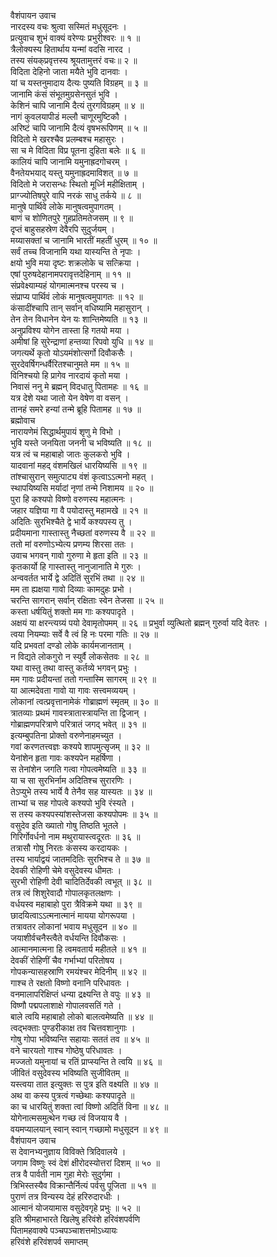 वैशंपायन उवाच  
नारदस्य वचः श्रुत्वा सस्मितं मधुसूदनः ।  
प्रत्युवाच शुभं वाक्यं वरेण्यः प्रभुरीश्वरः ॥ १ ॥  
त्रैलोक्यस्य हितार्थाय यन्मां वदसि नारद ।  
तस्य संयक्‌प्रवृत्तस्य श्रूयतामुत्तरं वचः॥ २ ॥  
विदिता देहिनो जाता मयैते भुवि दानवाः ।  
यां च यस्तनुमादाय दैत्यः पुष्यति विग्रहम् ॥ ३ ॥  
जानामि कंसं संभूतमुग्रसेनसुतं भुवि ।  
केशिनं चापि जानामि दैत्यं तुरगविग्रहम् ॥ ४ ॥  
नागं कुवलयापीडं मल्लौ चाणूरमुष्टिकौ ।  
अरिष्टं चापि जानामि दैत्यं वृषभरूपिणम् ॥ ५ ॥  
विदितो मे खरश्चैव प्रलम्बश्च महासुरः ।  
सा च मे विदिता विप्र पूतना दुहिता बलेः ॥ ६ ॥  
कालियं चापि जानामि यमुनाह्रदगोचरम् ।  
वैनतेयभयाद् यस्तु यमुनाह्रदमाविशत् ॥ ७ ॥  
विदितो मे जरासन्धः स्थितो मूर्ध्नि महीक्षिताम् ।  
प्राग्ज्योतिषपुरे वापि नरकं साधु तर्कये ॥ ८ ॥  
मानुषे पार्थिवे लोके मानुषत्वमुपागतम् ।  
बाणं च शोणितपुरे गुहप्रतिमतेजसम् ॥ ९ ॥  
दृप्तं बाहुसहस्रेण देवैरपि सुदुर्जयम् ।  
मय्यासक्तां च जानामि भारतीं महतीं धुरम् ॥ १० ॥  
सर्वं तच्च विजानामि यथा यास्यन्ति ते नृपाः ।  
क्षयो भुवि मया दृष्टः शक्रलोके च सत्क्रिया ।  
एषां पुरुषदेहानामपरावृत्तदेहिनाम् ॥ ११ ॥  
संप्रवेक्ष्याम्यहं योगमात्मनश्च परस्य च ।  
संप्राप्य पार्थिवं लोकं मानुषत्वमुपागतः ॥ १२ ॥  
कंसादींश्चापि तान् सर्वान् वधिष्यामि महासुरान् ।  
तेन तेन विधानेन येन यः शान्तिमेष्यति ॥ १३ ॥  
अनुप्रविश्य योगेन तास्ता हि गतयो मया ।  
अमीषां हि सुरेन्द्राणां हन्तव्या रिपवो युधि ॥ १४ ॥  
जगत्यर्थे कृतो योऽयमंशोत्सर्गो दिवौकसैः ।  
सुरदेवर्षिगन्धर्वैरितश्चानुमते मम ॥ १५ ॥  
विनिश्चयो हि प्रागेव नारदायं कृतो मया ।  
निवासं ननु मे ब्रह्मन् विदधातु पितामहः ॥ १६ ॥  
यत्र देशे यथा जातो येन वेषेण वा वसन् ।  
तानहं समरे हन्यां तन्मे ब्रूहि पितामह ॥ १७ ॥  
ब्रह्मोवाच  
नारायणेमं सिद्धार्थमुपायं शृणु मे विभो ।  
भुवि यस्ते जनयिता जननी च भविष्यति ॥ १८ ॥  
यत्र त्वं च महाबाहो जातः कुलकरो भुवि ।  
यादवानां महद् वंशमखिलं धारयिष्यसि ॥ १९ ॥  
तांश्चासुरान् समुत्पाट्य वंशं कृत्वाऽऽत्मनो महत् ।  
स्थापयिष्यसि मर्यादां नृणां तन्मे निशामय ॥ २० ॥  
पुरा हि कश्यपो विष्णो वरुणस्य महात्मनः ।  
जहार यज्ञिया गा वै पयोदास्तु महामखे ॥ २१ ॥  
अदितिः सुरभिश्चैते द्वे भार्ये कश्यपस्य तु ।  
प्रदीयमाना गास्तास्तु नैच्छतां वरुणस्य वै ॥ २२ ॥  
ततो मां वरुणोऽभ्येत्य प्रणम्य शिरसा ततः ।  
उवाच भगवन् गावो गुरुणा मे हृता इति ॥ २३ ॥  
कृतकार्यो हि गास्तास्तु नानुजानाति मे गुरुः ।  
अन्ववर्तत भार्ये द्वे अदितिं सुरभिं तथा ॥ २४ ॥  
मम ता ह्यक्षया गावो दिव्याः कामदुहः प्रभो ।  
चरन्ति सागरान् सर्वान् रक्षिताः स्वेन तेजसा ॥ २५ ॥  
कस्ता धर्षयितुं शक्तो मम गाः कश्यपादृते ।  
अक्षयं या क्षरन्त्यग्र्यं पयो देवामृतोपमम् ॥ २६ ॥
प्रभुर्वा व्युत्थितो ब्रह्मन् गुरुर्वा यदि वेतरः ।  
त्वया नियम्याः सर्वे वै त्वं हि नः परमा गतिः ॥ २७ ॥  
यदि प्रभवतां दण्डो लोके कार्यमजानताम् ।  
न विद्यते लोकगुरो न स्युर्वै लोकसेतवः ॥ २८ ॥  
यथा वास्तु तथा वास्तु कर्तव्ये भगवन् प्रभुः ।  
मम गावः प्रदीयन्तां ततो गन्तास्मि सागरम् ॥ २९ ॥  
या आत्मदेवता गावो या गावः सत्त्वमव्ययम् ।  
लोकानां त्वत्प्रवृत्तानामेकं गोब्राह्मणं स्मृतम् ॥ ३० ॥  
त्रातव्याः प्रथमं गावस्त्रातास्त्रायन्ति ता द्विजान् ।  
गोब्राह्मणपरित्राणे परित्रातं जगद्‌ भवेत् ॥ ३१ ॥  
इत्यम्बुपतिना प्रोक्तो वरुणेनाहमच्युत ।  
गवां करणतत्त्वज्ञः कश्यपे शापमुत्सृजम् ॥ ३२ ॥  
येनांशेन हृता गावः कश्यपेन महर्षिणा ।  
स तेनांशेन जगति गत्वा गोपत्वमेष्यति ॥ ३३ ॥  
या च सा सुरभिर्नाम अदितिश्च सुरारणिः ।  
तेऽप्युभे तस्य भार्ये वै तेनैव सह यास्यतः ॥ ३४ ॥  
ताभ्यां च सह गोपत्वे कश्यपो भुवि रंस्यते ।  
स तस्य कश्यपस्यांशस्तेजसा कश्यपोपमः ॥ ३५ ॥  
वसुदेव इति ख्यातो गोषु तिष्ठति भूतले ।  
गिरिर्गोवर्धनो नाम मथुरायास्त्वदूरतः ॥ ३६ ॥  
तत्रासौ गोषु निरतः कंसस्य करदायकः ।  
तस्य भार्याद्वयं जातमदितिः सुरभिश्च ते ॥ ३७ ॥  
देवकी रोहिणी चेमे वसुदेवस्य धीमतः ।  
सुरभी रोहिणी देवी चादितिर्देवकी त्वभूत् ॥ ३८ ॥  
तत्र त्वं शिशुरेवादौ गोपालकृतलक्षणः ।  
वर्धयस्व महाबाहो पुरा त्रैविक्रमे यथा ॥ ३९ ॥  
छादयित्वाऽऽत्मनात्मानं मायया योगरूपया ।  
तत्रावतर लोकानां भवाय मधुसूदन ॥ ४० ॥  
जयाशीर्वचनैस्त्वैते वर्धयन्ति दिवौकसः ।  
आत्मानमात्मना हि त्वमवतार्य महीतले ॥ ४१ ॥  
देवकीं रोहिणीं चैव गर्भाभ्यां परितोषय ।  
गोपकन्यासहस्राणि रमयंश्चर मेदिनीम् ॥ ४२ ॥  
गाश्च ते रक्षतो विष्णो वनानि परिधावतः ।  
वनमालापरिक्षिप्तं धन्या द्रक्ष्यन्ति ते वपुः ॥ ४३ ॥  
विष्णौ पद्मपलाशाक्षे गोपालवसतिं गते ।  
बाले त्वयि महाबाहो लोको बालत्वमेष्यति ॥ ४४ ॥  
त्वद्‌भक्ताः पुण्डरीकाक्ष तव चित्तवशानुगाः ।  
गोषु गोपा भविष्यन्ति सहायाः सततं तव ॥ ४५ ॥  
वने चारयतो गाश्च गोष्ठेषु परिधावतः ।  
मज्जतो यमुनायां च रतिं प्राप्स्यन्ति ते त्वयि ॥ ४६ ॥  
जीवितं वसुदेवस्य भविष्यति सुजीवितम् ॥  
यस्त्वया तात इत्युक्तः स पुत्र इति वक्ष्यति ॥ ४७ ॥  
अथ वा कस्य पुत्रत्वं गच्छेथाः कश्यपादृते ॥  
का च धारयितुं शक्ता त्वां विष्णो अदितिं विना ॥ ४८ ॥  
योगेनात्मसमुत्थेन गच्छ त्वं विजयाय वै ।  
वयमप्यालयान् स्वान् स्वान् गच्छामो मधुसूदन ॥ ४९ ॥  
वैशंपायन उवाच  
स देवानभ्यनुज्ञाय विविक्ते त्रिदिवालये ।  
जगाम विष्णुः स्वं देशं क्षीरोदस्योत्तरां दिशम् ॥ ५० ॥  
तत्र वै पार्वती नाम गुहा मेरोः सुदुर्गमा ।  
त्रिभिस्तस्यैव विक्रान्तैर्नित्यं पर्वसु पूजिता ॥ ५१ ॥  
पुराणं तत्र विन्यस्य देहं हरिरुदारधीः ।  
आत्मानं योजयामास वसुदेवगृहे प्रभुः ॥ ५२ ॥  
इति श्रीमहाभारते खिलेषु हरिवंशे हरिवंशपर्वणि  
पितामहवाक्ये पञ्चपञ्चाशत्तमोऽध्यायः  
हरिवंशे हरिवंशपर्व समाप्तम्
